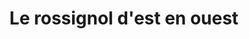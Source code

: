 ---
layout: project
title: "Le rossignol d'est en&nbsp;ouest"
permalink: "/projects/2020/rossignol/"
projectyear: "2020"
categories: [project, current]
description: >
    "Le rossignol d'est en ouest" is a collaboration between One Equall Musick and Lebanese singer Lamia Yared, celebrating the nightingale as a source of musical and literary inspiration in European and Middle Eastern traditions. The program includes selections from the 1597 publication <i>Le Rossignol Musical des Chansons</i> and other Renaissance works celebrating birdsong, alongside examples of <i>Muwashah</i>, an elaborate Arabic form of singing poetry; selections from the Turkish classical repertoire; and Sephardic song. The musical program will be punctuated by poetry and prose readings, while the sound of recorded birdsong and lighting effects recreate the nocturnal atmosphere of the nightingale’s famous song.
lead: 
performances:
  - title: "Le rossignol d'est en&nbsp;ouest"
    subtitle: 
    date: "25 avril, 2020"
    time: "19h"
    venue: "Chapelle Notre-Dame-de-Bon-Secours"
    address: "400 rue Saint-Paul E, Montreal, QC"
    ticketsurl: 
    ticketstext: "Don suggéré : $20"
    facebookurl: 
    posterimage: "2020/rossignol.jpg"
    guests:
---
